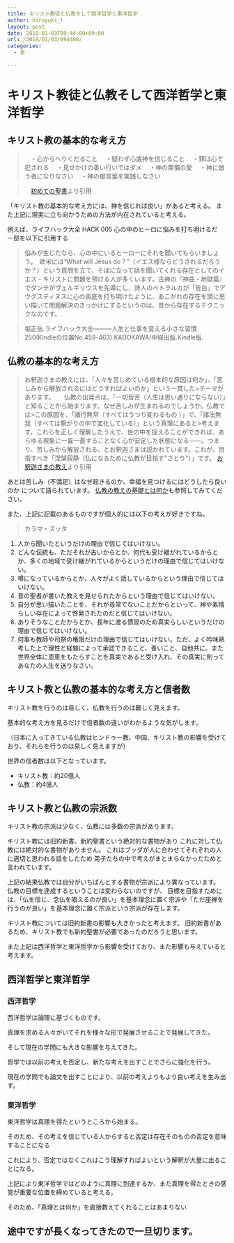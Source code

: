 ```yaml
---
title: キリスト教徒と仏教そして西洋哲学と東洋哲学
author: hiroyuki_t
layout: post
date: 2018-01-03T09:44:00+09:00
url: /2018/01/03/094400/
categories:
  - 本

---
```


# キリスト教徒と仏教そして西洋哲学と東洋哲学
## キリスト教の基本的な考え方
>
>　・心からへりくだること
>　・疑わず心底神を信じること
>　・罪は心で犯される
>　・見せかけの善い行いではダメ
>　・神の無償の愛
>　・神に倣う者になりなさい
>　・神の御言葉を実践しなさい

>　[初めての聖書](http://bible.yokota-church.info/jesus/sacrifice.html)より引用

「キリスト教の基本的な考え方には、神を信じれば良い」があると考える。
また上記に現実に立ち向かうための方法が内在されていると考える。

例えば、ライフハック大全 HACK 005
心の中のヒーロに悩みを打ち明けるだ　一部を以下に引用する

>悩みが生じたなら、心の中にいるヒーローにそれを聞いてもらいましょう。　欧米には“What will Jesus do？”（イエス様ならどうされるだろうか？）という質問を立て、そばに立って話を聞いてくれる存在としてのイエス・キリストに問題を預ける人が多くいます。古典の『神曲・地獄篇』でダンテがヴェルギリウスを先導にし、詩人のペトラルカが「告白」でアウグスティヌスに心の奥底を打ち明けたように、あこがれの存在を頭に思い描いて問題解決のきっかけにするというのは、昔から存在するテクニックなのです。

>堀正岳.ライフハック大全―――人生と仕事を変える小さな習慣250(Kindleの位置No.459-463).KADOKAWA/中経出版.Kindle版.



## 仏教の基本的な考え方
>お釈迦さまの教えには、「人々を苦しめている根本的な原因は何か」、「苦しみから解放されるにはどうすればよいのか」という一貫した>テーマがあります。
　
>仏教の出発点は、「一切皆苦（人生は思い通りにならない）」と知ることから始まります。なぜ苦しみが生まれるのでしょうか。仏教では>この原因を、「諸行無常（すべてはうつり変わるもの ）」で、「諸法無我（すべては繋がりの中で変化している）」という真理にあると>考えます。これらを正しく理解したうえで、世の中を捉えることができれば、あらゆる現象に一喜一憂することなく心が安定した状態になる――。つまり、苦しみから解放される、とお釈迦さまは説かれています。これが、目指すべき「涅槃寂静（仏になるために仏教が目指す"さとり"）」です。
[お釈迦さまの教え](http://www.nichiren.or.jp/buddhism/shaka/01.php)より引用



あとは苦しみ（不満足）はなぜ起きるのか、幸福を見つけるにはどうしたら良いのか
について語られています。
[仏教の教えの基礎とは何か](http://hachisu-net.com/issei/kiso.html)も参照してみてください。




また、上記に記載のあるものですが個人的には以下の考えが好きですね。


>カラマ・スッタ
>
1. 人から聞いたというだけの理由で信じてはいけない。
2. どんな伝統も、ただそれが古いからとか、何代も受け継がれているからとか、多くの地域で受け継がれているからというだけの理由で信じてはいけない。
3. 噂になっているからとか、人々がよく話しているからという理由で信じてはいけない。
4. 昔の聖者が書いた教えを見せられたからという理由で信じてはいけない。
5. 自分が思い描いたことを、それが尋常でないことだからといって、神や素晴らしい存在によって啓発されたのだと信じてはいけない。
6. ありそうなことだからとか、長年に渡る慣習のため真実らしいというだけの理由で信じてはいけない。
7. 何事も教師や司祭の権限だけの理由で信じてはいけない。ただ、よく吟味熟考した上で理性と経験によって承認できること、善いこと、自他共に、また世界全体に恩恵をもたらすことを真実であると受け入れ、その真実に則ってあなたの人生を送りなさい。

## キリスト教と仏教の基本的な考え方と信者数
キリスト教を行うのは易しく、仏教を行うのは難しく見えます。

基本的な考え方を見るだけで信者数の違いがわかるような気がします。

（日本に入ってきている仏教はヒンドゥー教、中国、キリスト教の影響を受けており、それらを行うのは易しく見えますが）

世界の信者数は以下となっています。

- キリスト教：約20億人
- 仏教：約4億人


## キリスト教と仏教の宗派数

キリスト教の宗派は少なく、仏教には多数の宗派があります。

キリスト教には旧約新書、新約聖書という絶対的な書物があり
これに対して仏教には絶対的な書物がありません。
これはブッダが人に合わせてそれぞれの人に適切と思われる話をしたため
弟子たちの中で考えがまとまらなかったためと言われています。

上記の結果仏教では自分がいちばんとする書物が宗派により異なっています。
仏教の目標を達成するということは変わらないのですが、
目標を目指すためには、「仏を信じ、念仏を唱えるのが良い」を基本理念に置く宗派や「ただ座禅を行うのが良い」を基本理念に置く宗派という宗派が存在します。

キリスト教については旧約新書の影響も大きかったと考えます。
旧約新書があるため、キリスト教でも新約聖書が必要であったのだろうと思います。

また上記は西洋哲学と東洋哲学から影響を受けており、また影響も与えていると考えます。

## 西洋哲学と東洋哲学
### 西洋哲学
西洋哲学は論理に基づくものです。

真理を求める人々がいてそれを様々な形で発展させることで発展してきた。

そして現在の学問にも大きな影響を与えてきた。

哲学では以前の考えを否定し、新たな考えを出すことでさらに強化を行う。

現在の学問でも論文を出すことにより、以前の考えよりもより良い考えを生み出す。

### 東洋哲学
東洋哲学は真理を得たというところから始まる。

そのため、その考えを信じている人からすると否定は存在そのものの否定を意味することになる

これにより、否定ではなくこれはこう理解すればよいという解釈が大量に出ることになる。

上記により東洋哲学ではどのように真理に到達するか、また真理を得たときの感覚が重要な位置を締めていると考える。

そのため、「真理とは何か」を直接教えてくれることはあまりない

## 途中ですが長くなってきたので一旦切ります。

